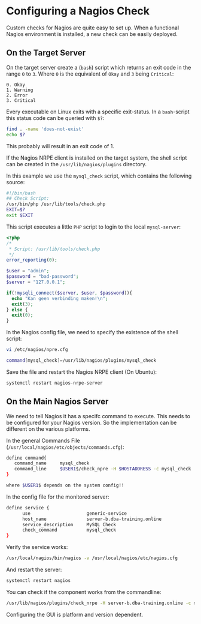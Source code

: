 # Configuring a Nagios Check


Custom checks for Nagios are quite easy to set up.
When a functional Nagios environment is installed, a new check can be easily deployed. 

## On the Target Server
On the target server create a (`bash`) script which returns an exit code in the range `0` to `3`. Where `0` is the equivalent of `Okay` and `3` being `Critical`:

```
0. Okay
1. Warning
2. Error
3. Critical
```

Every executable on Linux exits with a specific exit-status. 
In a `bash`-script this status code can be queried with `$?`: 

```bash
find . -name 'does-not-exist'
echo $?
```

This probably will result in an exit code of 1.

If the Nagios NRPE client is installed on the target system, the shell script can be created in the `/usr/lib/nagios/plugins` directory. 

In this example we use the `mysql_check` script, which contains the following source: 

```bash
#!/bin/bash
## Check Script:
/usr/bin/php /usr/lib/tools/check.php
EXIT=$?
exit $EXIT
```
This script executes a little `PHP` script to login to the local `mysql-server`: 

```php
<?php
/* 
 * Script: /usr/lib/tools/check.php
 */
error_reporting(0);

$user = "admin";
$password = "bad-password";
$server = "127.0.0.1";

if(!mysqli_connect($server, $user, $password)){
  echo "Kan geen verbinding maken!\n";
  exit(3);
} else {
  exit(0);
}
```
In the Nagios config file, we need to specify the existence of the shell script: 

```bash
vi /etc/nagios/npre.cfg

command[mysql_check]=/usr/lib/nagios/plugins/mysql_check
```
Save the file and restart the Nagios NRPE client (On Ubuntu):
```bash
systemctl restart nagios-nrpe-server
```

## On the Main Nagios Server
We need to tell Nagios it has a specifc command to execute. This needs to be configured for your Nagios version. So the implementation can be different on the various platforms. 

In the general Commands File (`/usr/local/nagios/etc/objects/commands.cfg`):
```bash
define command{
   command_name     mysql_check
   command_line     $USER1$/check_npre -H $HOSTADDRESS -c mysql_check
}

where $USER1$ depends on the system config!!
```

In the config file for the monitored server: 
```bash
define service {
      use                     generic-service
      host_name               server-b.dba-training.online
      service_description     MySQL Check
      check_command           mysql_check
}
````

Verify the service works:
```bash
/usr/local/nagios/bin/nagios -v /usr/local/nagios/etc/nagios.cfg
```

And restart the server: 
```bash
systemctl restart nagios
```

You can check if the component works from the commandline: 
```bash
/usr/lib/nagios/plugins/check_nrpe -H server-b.dba-training.online -c mysql_check
```

Configuring the GUI is platform and version dependent.